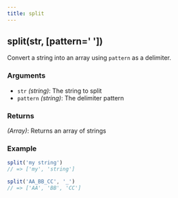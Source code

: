 ```yaml
---
title: split
---
```


## split(str, [pattern=' '])

Convert a string into an array using `pattern` as a delimiter. 


### Arguments
* `str` *(string)*: The string to split
* `pattern` *(string)*: The delimiter pattern

### Returns
*(Array<string>)*: Returns an array of strings


### Example
```js
split('my string')
// => ['my', 'string']

split('AA_BB_CC', '_')
// => ['AA', 'BB', 'CC']
```
